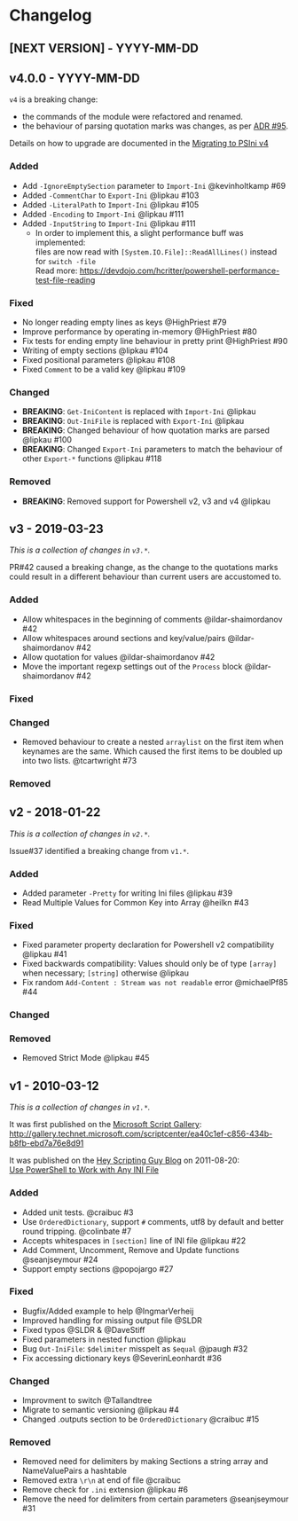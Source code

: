 <!-- markdownlint-disable MD024 -->
# Changelog

## [NEXT VERSION] - YYYY-MM-DD

## v4.0.0 - YYYY-MM-DD

`v4` is a breaking change:

* the commands of the module were refactored and renamed.
* the behaviour of parsing quotation marks was changes, as per [ADR #95](https://github.com/lipkau/PSIni/discussions/95).

Details on how to upgrade are documented in the [Migrating to PSIni v4](docs/Migrating-to-v4.md)

### Added

* Add `-IgnoreEmptySection` parameter to `Import-Ini` @kevinholtkamp #69
* Added `-CommentChar` to `Export-Ini` @lipkau #103
* Added `-LiteralPath` to `Import-Ini` @lipkau #105
* Added `-Encoding` to `Import-Ini` @lipkau #111
* Added `-InputString` to `Import-Ini` @lipkau #111
  * In order to implement this, a slight performance buff was implemented:\
    files are now read with `[System.IO.File]::ReadAllLines()` instead for `switch -file`\
    Read more: <https://devdojo.com/hcritter/powershell-performance-test-file-reading>

### Fixed

* No longer reading empty lines as keys  @HighPriest #79
* Improve performance by operating in-memory @HighPriest #80
* Fix tests for ending empty line behaviour in pretty print @HighPriest #90
* Writing of empty sections @lipkau #104
* Fixed positional parameters @lipkau #108
* Fixed `Comment` to be a valid key @lipkau #109

### Changed

* **BREAKING**: `Get-IniContent` is replaced with `Import-Ini` @lipkau
* **BREAKING**: `Out-IniFile` is replaced with `Export-Ini` @lipkau
* **BREAKING**: Changed behaviour of how quotation marks are parsed @lipkau #100
* **BREAKING**: Changed `Export-Ini` parameters to match the behaviour of other `Export-*` functions @lipkau #118

### Removed

* **BREAKING**: Removed support for Powershell v2, v3 and v4 @lipkau

## v3 - 2019-03-23

_This is a collection of changes in `v3.*`._

PR#42 caused a breaking change, as the change to the quotations marks could result in a different behaviour than current users are accustomed to.

### Added

* Allow whitespaces in the beginning of comments @ildar-shaimordanov #42
* Allow whitespaces around sections and key/value/pairs @ildar-shaimordanov #42
* Allow quotation for values @ildar-shaimordanov #42
* Move the important regexp settings out of the `Process` block @ildar-shaimordanov #42

### Fixed

### Changed

* Removed behaviour to create a nested `arraylist` on the first item when keynames are the same. Which caused the first items to be doubled up into two lists. @tcartwright #73

### Removed

## v2 - 2018-01-22

_This is a collection of changes in `v2.*`._

Issue#37 identified a breaking change from `v1.*`.

### Added

* Added parameter `-Pretty` for writing Ini files @lipkau #39
* Read Multiple Values for Common Key into Array @heilkn #43

### Fixed

* Fixed parameter property declaration for Powershell v2 compatibility @lipkau #41
* Fixed backwards compatibility: Values should only be of type `[array]` when necessary; `[string]` otherwise @lipkau
* Fix random `Add-Content : Stream was not readable` error @michaelPf85 #44

### Changed

### Removed

* Removed Strict Mode @lipkau #45

## v1 - 2010-03-12

_This is a collection of changes in `v1.*`._

It was first published on the [Microsoft Script Gallery](http://gallery.technet.microsoft.com/scriptcenter/):\
<http://gallery.technet.microsoft.com/scriptcenter/ea40c1ef-c856-434b-b8fb-ebd7a76e8d91>

It was published on the [Hey Scripting Guy Blog](https://devblogs.microsoft.com/scripting/) on 2011-08-20:\
[Use PowerShell to Work with Any INI File](https://devblogs.microsoft.com/scripting/use-powershell-to-work-with-any-ini-file/)

### Added

* Added unit tests. @craibuc #3
* Use `OrderedDictionary`, support `#` comments, utf8 by default and better round tripping. @colinbate #7
* Accepts whitespaces in `[section]` line of INI file @lipkau #22
* Add Comment, Uncomment, Remove and Update functions @seanjseymour #24
* Support empty sections @popojargo #27

### Fixed

* Bugfix/Added example to help @IngmarVerheij
* Improved handling for missing output file @SLDR
* Fixed typos @SLDR & @DaveStiff
* Fixed parameters in nested function @lipkau
* Bug `Out-IniFile`: `$delimiter` misspelt as `$equal` @jpaugh #32
* Fix accessing dictionary keys @SeverinLeonhardt #36

### Changed

* Improvment to switch @Tallandtree
* Migrate to semantic versioning @lipkau #4
* Changed .outputs section to be `OrderedDictionary` @craibuc #15

### Removed

* Removed need for delimiters by making Sections a string array and NameValuePairs a hashtable
* Removed extra `\r\n` at end of file @craibuc
* Remove check for `.ini` extension @lipkau #6
* Remove the need for delimiters from certain parameters @seanjseymour #31
